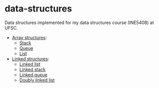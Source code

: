 # data-structures
Data structures implemented for my data structures course (INE5408) at UFSC.

* [Array structures](array-structures):
	* [Stack](array-structures/array_stack.h)
	* [Queue](array-structures/array_queue.h)
	* [List](array-structures/array_list.h)
* [Linked structures](linked-structures):
	* [Linked list](linked-structures/linked_list.h)
	* [Linked stack](linked-structures/linked_stack.h)
	* [Linked queue](linked-structures/linked_queue.h)
	* [Doubly linked list](linked-structures/doubly_linked_list.h)

